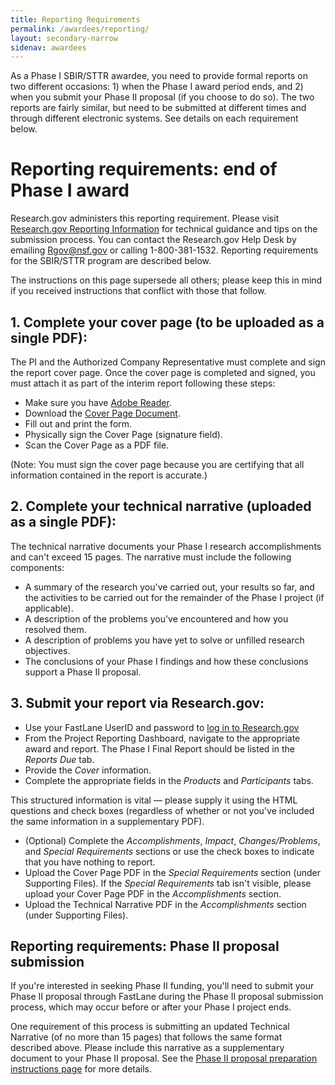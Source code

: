 ```yaml
---
title: Reporting Requirements
permalink: /awardees/reporting/
layout: secondary-narrow
sidenav: awardees
---
```


As a Phase I SBIR/STTR awardee, you need to provide formal reports on two different occasions: 1) when the Phase I award period ends, and 2) when you submit your Phase II proposal (if you choose to do so). The two reports are fairly similar, but need to be submitted at different times and through different electronic systems. See details on each requirement below.

# Reporting requirements: end of Phase I award

Research.gov administers this reporting requirement. Please visit [Research.gov Reporting Information](http://www.research.gov/research-portal/appmanager/base/desktop?_nfpb=true&_pageLabel=research_page_n_about_por) for technical guidance and tips on the submission process. You can contact the Research.gov Help Desk by emailing Rgov@nsf.gov or calling 1-800-381-1532. Reporting requirements for the SBIR/STTR program are described below.

The instructions on this page supersede all others; please keep this in mind if you received instructions that conflict with those that follow.

## 1. Complete your cover page (to be uploaded as a single PDF):

The PI and the Authorized Company Representative must complete and sign the report cover page. Once the cover page is completed and signed, you must attach it as part of the interim report following these steps:

- Make sure you have [Adobe Reader](https://www.nsf.gov/help/plugins.jsp).
- Download the [Cover Page Document]({{site.baseurl}}/assets/files/awardee-files/SBIR-STTR_Revised_Report_Cover.pdf).
- Fill out and print the form.
- Physically sign the Cover Page (signature field).
- Scan the Cover Page as a PDF file.

(Note: You must sign the cover page because you are certifying that all information contained in the report is accurate.)

## 2. Complete your technical narrative (uploaded as a single PDF):

The technical narrative documents your Phase I research accomplishments and can't exceed 15 pages. The narrative must include the following components:

- A summary of the research you've carried out, your results so far, and the activities to be carried out for the remainder of the Phase I project (if applicable).
- A description of the problems you've encountered and how you resolved them.
- A description of problems you have yet to solve or unfilled research objectives.
- The conclusions of your Phase I findings and how these conclusions support a Phase II proposal.

## 3. Submit your report via Research.gov:

- Use your FastLane UserID and password to [log in to Research.gov](https://identity.research.gov/sso/UI/Login?realm=/research&spEntityID=https%3A%2F%2Fwww.research.gov%2Fsso%2Fsp&module=nsf&goto=http%3A%2F%2Fidentity.research.gov%3A80%2Fsso%2Fidpssoinit%3FNameIDFormat%3Durn%3Aoasis%3Anames%3Atc%3ASAML%3A2.0%3Anameid-format%3Atransient%26metaAlias%3D%2Fresearch%2Fidp%26spEntityID%3Dhttps%3A%2F%2Fwww.research.gov%2Fsso%2Fsp%26binding%3Durn%3Aoasis%3Anames%3Atc%3ASAML%3A2.0%3Abindings%3AHTTP-POST%26RelayState%3Dhttps%3A%2F%2Fwww.research.gov%2Fresearch-portal%2Fredirect.jsp%3FTARGET%3Dproperty%3A%3ArpprApplicationUrl)
- From the Project Reporting Dashboard, navigate to the appropriate award and report. The Phase I Final Report should be listed in the *Reports Due* tab.
- Provide the *Cover* information.
- Complete the appropriate fields in the *Products* and *Participants* tabs.

This structured information is vital — please supply it using the HTML questions and check boxes (regardless of whether or not you've included the same information in a supplementary PDF).

- (Optional) Complete the *Accomplishments*, *Impact*, *Changes/Problems*, and *Special Requirements* sections or use the check boxes to indicate that you have nothing to report.
- Upload the Cover Page PDF in the *Special Requirements* section (under Supporting Files). If the *Special Requirements* tab isn't visible, please upload your Cover Page PDF in the *Accomplishments* section.
- Upload the Technical Narrative PDF in the *Accomplishments* section (under Supporting Files).

## Reporting requirements: Phase II proposal submission

If you're interested in seeking Phase II funding, you'll need to submit your Phase II proposal through FastLane during the Phase II proposal submission process, which may occur before or after your Phase I project ends.

One requirement of this process is submitting an updated Technical Narrative (of no more than 15 pages) that follows the same format described above. Please include this narrative as a supplementary document to your Phase II proposal. See the [Phase II proposal preparation instructions page](https://www.nsf.gov/eng/iip/sbir/how-to-apply_phaseii.jsp) for more details.
